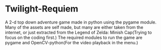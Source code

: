 # Twilight-Requiem
A 2-d top down adventure game made in python using the pygame module. 
Many of the assets are self made, but many are either taken from the internet, or just extracted from the Legend of Zelda: Minish Cap(Trying to focus on the coding first.)
The required modules to run the game are pygame and OpenCV-python(For the video playback in the menu.)
